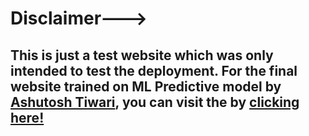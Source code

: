 # Disclaimer---> 
## This is just a test website which was only intended to test the deployment. For the final website trained on ML Predictive model by [Ashutosh Tiwari](https://github.com/AshutoshTiwari0), you can visit the by [clicking here!](https://strokepredictionfinal-mb6c3mmmvwqejjei5d2appc.streamlit.app/)
